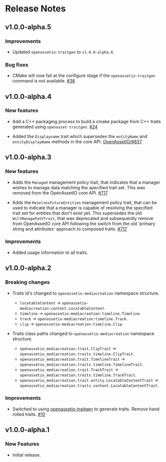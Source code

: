 Release Notes
=============

v1.0.0-alpha.5
--------------

### Improvements

- Updated `openassetio-traitgen` to `v1.0.0-alpha.6`.

### Bug fixes

- CMake will now fail at the configure stage if the
  `openassetio-traitgen` command is not available.
  [#36](https://github.com/OpenAssetIO/OpenAssetIO-MediaCreation/issues/36)

v1.0.0-alpha.4
--------------

### New features

- Add a C++ packaging process to build a cmake package from C++ traits
  generated using `openasset-traitgen`.
  [#24](https://github.com/OpenAssetIO/OpenAssetIO-MediaCreation/issues/24)

- Added the `Displayname` trait which supersedes the `entityName` and
  `entityDisplayName` methods in the core API.
  [OpenAssetIO/#837](https://github.com/OpenAssetIO/OpenAssetIO/issues/837)

v1.0.0-alpha.3
--------------

### New features

- Adds the `Managed` management policy trait, that indicates that a
  manager wishes to manage data matching the specified trait set.
  This was removed from the OpenAssetIO core API.
  [#717](https://github.com/OpenAssetIO/OpenAssetIO/issues/717)

- Adds the `ResolvesFutureEntities` management policy trait, that can be
  used to indicate that a manager is capable of resolving the specified
  trait set for entities that don't exist yet. This supersedes the old
  `WillManagePathTrait`, that was deprecated and subsequently remove
  from OpenAssetIO core API following the switch from the old 'primary
  string and attributes' approach to composed traits.
  [#717](https://github.com/OpenAssetIO/OpenAssetIO/issues/717)

### Improvements

- Added usage information to all traits.

v1.0.0-alpha.2
--------------

### Breaking changes

- Traits id's changed to `openassetio-mediacreation` namespace structure.

  - `locatableContent` -> `openassetio-mediacreation:content.LocatableContent`.
  - `timeline` -> `openassetio-mediacreation:timeline.Timeline`.
  - `track` -> `openassetio-mediacreation:timeline.Track`.
  - `clip` -> `openassetio-mediacreation:timeline.Clip`.

- Traits class paths changed to `openassetio-mediacreation` namespace
  structure.

  - `openassetio_mediacreation.trait.ClipTrait` ->
    `openassetio_mediacreation.traits.timeline.ClipTrait`.
  - `openassetio_mediacreation.trait.TimelineTrait` ->
    `openassetio_mediacreation.traits.timeline.TimelineTrait`.
  - `openassetio_mediacreation.trait.TrackTrait` ->
    `openassetio_mediacreation.traits.timeline.TrackTrait`.
  - `openassetio_mediacreation.trait.entity.LocatableContentTrait` ->
    `openassetio_mediacreation.traits.content.LocatableContentTrait`.

### Improvements

- Switched to using [openassetio-traitgen](https://github.com/OpenAssetIO/OpenAssetIO-TraitGen/)
  to generate traits. Remove hand rolled traits.
  [#10](https://github.com/OpenAssetIO/OpenAssetIO-MediaCreation/issues/10)

v1.0.0-alpha.1
--------------

### New Features

- Initial release.
